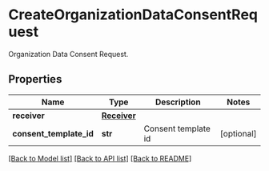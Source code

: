 # CreateOrganizationDataConsentRequest

Organization Data Consent Request.

## Properties
Name | Type | Description | Notes
------------ | ------------- | ------------- | -------------
**receiver** | [**Receiver**](Receiver.md) |  | 
**consent_template_id** | **str** | Consent template id | [optional] 

[[Back to Model list]](../README.md#documentation-for-models) [[Back to API list]](../README.md#documentation-for-api-endpoints) [[Back to README]](../README.md)


